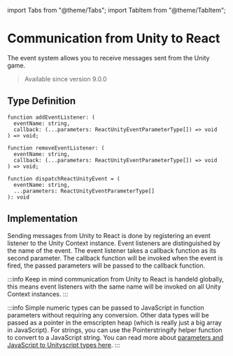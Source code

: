 import Tabs from "@theme/Tabs";
import TabItem from "@theme/TabItem";

# Communication from Unity to React

The event system allows you to receive messages sent from the Unity game.

> Available since version 9.0.0

## Type Definition

```tsx title="Type Definition"
function addEventListener: (
  eventName: string,
  callback: (...parameters: ReactUnityEventParameterType[]) => void
) => void;
```

```tsx title="Type Definition"
function removeEventListener: (
  eventName: string,
  callback: (...parameters: ReactUnityEventParameterType[]) => void
) => void;
```

```tsx title="Type Definition"
function dispatchReactUnityEvent = (
  eventName: string,
  ...parameters: ReactUnityEventParameterType[]
): void
```

## Implementation

Sending messages from Unity to React is done by registering an event listener to the Unity Context instance. Event listeners are distinguished by the name of the event. The event listener takes a callback function as its second parameter. The callback function will be invoked when the event is fired, the passed parameters will be passed to the callback function.

:::info
Keep in mind communication from Unity to React is handeld globally, this means event listeners with the same name will be invoked on all Unity Context instances.
:::

:::info
Simple numeric types can be passed to JavaScript in function parameters without requiring any conversion. Other data types will be passed as a pointer in the emscripten heap (which is really just a big array in JavaScript). For strings, you can use the Pointerstringify helper function to convert to a JavaScript string. You can read more about [parameters and JavaScript to Unityscript types here](http://localhost:3000/docs/main-concepts/javascript-to-unityscript-types).
:::

<!-- TODO finish -->
